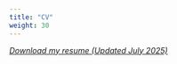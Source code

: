 ```yaml
---
title: "CV"
weight: 30
---
```


[_Download my resume (Updated July 2025)_](/files/CV_Seropian_Thomas_202507.pdf)
